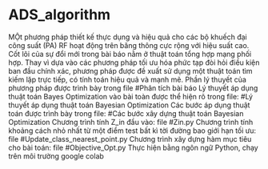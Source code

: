 # ADS_algorithm
MỘt phương pháp thiết kế thực dụng và hiệu quả cho các bộ khuếch đại công suất (PA) RF hoạt động trên băng thông cực rộng với hiệu suất cao.  Cốt lõi của sự đổi mới trong bài báo nằm ở thuật toán tổng hợp mạng phối hợp.
Thay vì dựa vào các phương pháp tối ưu hóa phức tạp đòi hỏi điều kiện ban đầu chính xác, phương pháp được đề xuất sử dụng một thuật toán tìm kiếm lặp trực tiếp, có tính toán hiệu quả và mạnh mẽ.
Phần lý thuyết của phương pháp được trình bày trong file #Phân tích bài báo
Lý thuyết áp dụng thuật toán Bayes Optimization vào bài toàn được thể hiện rõ trong file: #Lý thuyết áp dụng thuật toán Bayesian Optimization
Các bước áp dụng thuật toán được trình bày trong file: #Các bước xây dựng thuật toán Bayesian Optimization
Chương trình tính Z_in đầu vào: file #Zin.py
Chương trình tính khoảng cách nhỏ nhất từ một điểm test bất kì tời đường bao giới hạn tối ưu: file #Update_class_nearest_point.py
Chương trình xây dựng hàm mục tiêu cho bài toán: file #Objective_Opt.py
Thực hiện bằng ngôn ngữ Python, chạy trên môi trường google colab
